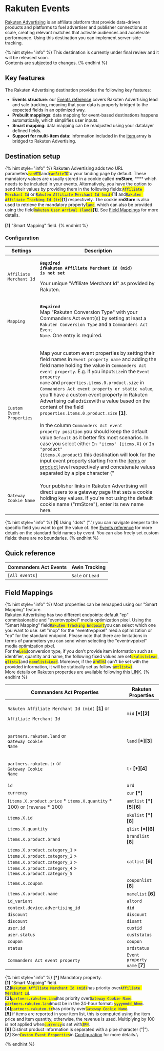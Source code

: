 # Rakuten Events

[Rakuten Advertising](https://rakutenadvertising.com/) is an affiliate platform that provide data-driven products and platforms to fuel advertiser and publisher connections at scale, creating relevant matches that activate audiences and accelerate performance. Using this destination you can implement server-side tracking.

{% hint style="info" %}
This destination is currently under final review and it will be released soon.\
Contents are subjected to changes.
{% endhint %}

## Key features

The Rakuten Advertising destination provides the following key features:

* **Events structure**: our [Events reference](https://community.commandersact.com/platform-x/developers/tracking/events-reference) covers Rakuten Advertising lead and sale tracking, meaning that your data is properly bridged to the expected fields in an optimized way.
* **Prebuilt mappings**: data mapping for event-based destinations happens automatically, which simplifies user inputs.
* **Smart mapping**: data mapping can be readjusted using your datalayer defined fields.
* **Support for multi-item data**: information included in the [item ](https://community.commandersact.com/platform-x/developers/tracking/events-reference#item)array is bridged to Rakuten Advertising.

## Destination setup

{% hint style="info" %}
Rakuten Advertising adds two URL parameters<mark style="color:blue;">`ranMID`</mark>and<mark style="color:blue;">`ranSiteID`</mark>to your landing page by default. These mandatory values are usually stored in a cookie called **rmStore**, **** which needs to be included in your events. Alternatively, you have the option to send their values by providing them in the following fields:<mark style="color:blue;">`Affiliate Merchant Id`</mark> or <mark style="color:blue;">`Rakuten Affiliate Merchant Id (mid)`</mark>**\[1]** and<mark style="color:blue;">`Rakuten Affiliate Tracking Id (tr)`</mark>**\[1]** respectively. The cookie **rmStore** is also used to retrieve the mandatory property<mark style="color:blue;">`land`</mark>, which can also be provided using the field<mark style="color:blue;">`Rakuten User Arrival (land)`</mark>**\[1]**. See [Field Mappings](rakuten-events.md#field-mappings) for more details.\
\
**\[1]** "Smart Mapping" field.
{% endhint %}

### Configuration

| Settings                  | Description                                                                                                                                                                                                                                                                                                                                                                                                                                                                                                                                                                                                                                                                                                                                                                                                                                                                                                                                                                                                                                                                                                                                                                                                                                                                                                                                                                                                                                   |
| ------------------------- | --------------------------------------------------------------------------------------------------------------------------------------------------------------------------------------------------------------------------------------------------------------------------------------------------------------------------------------------------------------------------------------------------------------------------------------------------------------------------------------------------------------------------------------------------------------------------------------------------------------------------------------------------------------------------------------------------------------------------------------------------------------------------------------------------------------------------------------------------------------------------------------------------------------------------------------------------------------------------------------------------------------------------------------------------------------------------------------------------------------------------------------------------------------------------------------------------------------------------------------------------------------------------------------------------------------------------------------------------------------------------------------------------------------------------------------------- |
| `Affiliate Merchant Id`   | <p><em><strong><code>Required if</code></strong></em><strong><code>Rakuten Affiliate Merchant Id (mid) is not set</code></strong></p><p>Your unique "Affiliate Merchant Id" as provided by Rakuten.</p>                                                                                                                                                                                                                                                                                                                                                                                                                                                                                                                                                                                                                                                                                                                                                                                                                                                                                                                                                                                                                                                                                                                                                                                                                                       |
| `Mapping`                 | <p><em><strong><code>Required</code></strong></em><br>Map "Rakuten Conversion Type" with your Commanders Act event(s) by setting at least a <code>Rakuten Conversion Type</code> and a <code>Commanders Act Event Name</code>. One entry is required.</p>                                                                                                                                                                                                                                                                                                                                                                                                                                                                                                                                                                                                                                                                                                                                                                                                                                                                                                                                                                                                                                                                                                                                                                                     |
| `Custom Event Properties` | <p>Map your custom event properties by setting their field names in <code>Event property name</code> and adding the field name holding the value <strong></strong> in <code>Commanders Act event property</code>. E.g. if you input<code>size</code>in the <code>Event property name</code> and <code>properties.items.0.product.size</code> in <code>Commanders Act event property or static value</code>, you'll have a custom event property in Rakuten Advertising called<code>size</code>with a value based on the content of the field <code>properties.items.0.product.size</code> <strong>[1]</strong>.<br><br>In the column <code>Commanders Act event property position</code> you should keep the default value <code>Default</code> as it better fits most  scenarios. In case you select either <code>In "items" {items.X}</code> or <code>In "product" {items.X.product}</code> this destination will look for the input event property starting from the <a href="https://community.commandersact.com/platform-x/developers/tracking/events-reference#item">items </a>or <a href="https://community.commandersact.com/platform-x/developers/tracking/events-reference#product">product </a>level respectively and concatenate values separated by a pipe character ("|"). In this scenario, the property name used will be the one set in the <code>Event property name</code> plus the string "list" appended in the end.</p> |
| `Gateway Cookie Name`     | Your publisher links in Rakuten Advertising will direct users to a gateway page that sets a cookie holding key values. If you're not using the default cookie name ("rmStore"), enter its new name here.                                                                                                                                                                                                                                                                                                                                                                                                                                                                                                                                                                                                                                                                                                                                                                                                                                                                                                                                                                                                                                                                                                                                                                                                                                      |

{% hint style="info" %}
**\[1]** Using "dots" (".") you can navigate deeper to the specific field you want to get the value of. See [Events reference](https://community.commandersact.com/platform-x/developers/tracking/events-reference) for more details on the standard field names by event. You can also freely set custom fields: there are no boundaries.
{% endhint %}

## Quick reference

| Commanders Act Events | Awin Tracking    |
| --------------------- | ---------------- |
| `[All events]`        | `Sale` or `Lead` |

## Field Mappings

{% hint style="info" %}
Most properties can be remapped using our "Smart Mapping" feature.\
Rakuten Advertising has two different endpoints: default "ep" commissionable and "eventnvppixel" media optimization pixel. Using the "Smart Mapping" field<mark style="color:blue;">`Rakuten Tracking Endpoint`</mark>you can select which one you want to use: set "mop" for the "eventnvppixel" media optimization or "ep" for the standard endpoint. Please note that there are limitations in terms of parameters you can send when selecting the "eventnvppixel" media optimization pixel.\
For the<mark style="color:blue;">`Lead`</mark>conversion type, if you don't provide item information such as identifier, quantity and name, the following fixed values are set<mark style="color:blue;">`skulist=Lead`</mark>, <mark style="color:blue;">`qlist=1`</mark>and <mark style="color:blue;">`namelist=Lead`</mark>. Moreover, if the <mark style="color:blue;">amtlist</mark> can't be set with the provided information, it will be statically set as follow:<mark style="color:blue;">`amtlist=1`</mark>.\
More details on Rakuten properties are available following this [LINK](https://app.gitbook.com/s/q2BALWiX1rzvRB6Gc2Sm/the-ten-x).
{% endhint %}

| Commanders Act Properties                                                                                                                                | Rakuten Properties             |
| -------------------------------------------------------------------------------------------------------------------------------------------------------- | ------------------------------ |
| <p><code>Rakuten Affiliate Merchant Id (mid)</code> <strong>[1]</strong> or</p><p><code>Affiliate Merchant Id</code> </p>                                | `mid` **\[\*]\[2]**            |
| <p><code>partners.rakuten.land</code> or<br><code>Gateway Cookie Name</code></p>                                                                         | `land` **\[\*]\[3]**           |
| <p><code>partners.rakuten.tr</code> or<br><code>Gateway Cookie Name</code></p>                                                                           | `tr` **\[\*]\[4]**             |
| `id`                                                                                                                                                     | `ord`                          |
| `currency`                                                                                                                                               | `cur` **\[\*]**                |
| (`items.X.product.price` \* `items.X.quantity` \* 100) or (`revenue` \* 100)                                                                             | `amtlist` **\[\*]\[5]\[6]**    |
| `items.X.id`                                                                                                                                             | `skulist` **\[\*]\[6]**        |
| `items.X.quantity`                                                                                                                                       | `qlist` **\[\*]\[6]**          |
| `items.X.product.brand`                                                                                                                                  | `brandlist` **\[6]**           |
| `items.X.product.category_1` > `items.X.product.category_2` > `items.X.product.category_3` > `items.X.product.category_4` > `items.X.product.category_5` | `catlist` **\[6]**             |
| `items.X.coupon`                                                                                                                                         | `couponlist` **\[6]**          |
| `items.X.product.name`                                                                                                                                   | `namelist` **\[6]**            |
| `id_variant`                                                                                                                                             | `altord`                       |
| `context.device.advertising_id`                                                                                                                          | `did`                          |
| `discount`                                                                                                                                               | `discount`                     |
| `discount`                                                                                                                                               | `disamt`                       |
| `user.id`                                                                                                                                                | `custid`                       |
| `user.status`                                                                                                                                            | `custstatus`                   |
| `coupon`                                                                                                                                                 | `coupon`                       |
| `status`                                                                                                                                                 | `ordstatus`                    |
| `Commanders Act event property`                                                                                                                          | `Event property name` **\[7]** |

{% hint style="info" %}
**\[\*]** Mandatory property.\
**\[1]** "Smart Mapping" field.\
**\[2]**<mark style="color:blue;">`Rakuten Affiliate Merchant Id (mid)`</mark>has priority over<mark style="color:blue;">`Affiliate Merchant Id`</mark>.\
**\[3]**<mark style="color:blue;">`partners.rakuten.land`</mark>has priority over<mark style="color:blue;">`Gateway Cookie Name`</mark>.\
<mark style="color:blue;">`partners.rakuten.land`</mark>must be in the 24-hour format: <mark style="color:blue;">`yyyymmdd_hhmm`</mark>.\
**\[4]**<mark style="color:blue;">`partners.rakuten.tr`</mark>has priority over<mark style="color:blue;">`Gateway Cookie Name`</mark>.\
**\[5]** if items are reported in your item list, this is computed using the item price and item quantity, otherwise, the revenue is used. Multiplying by 100 is not applied when<mark style="color:blue;">`currency`</mark>is set with<mark style="color:blue;">`JPN`</mark>.\
**\[6]** Distinct product information is separated with a pipe character ("|").\
**\[7]** See<mark style="color:blue;">`Custom Event Properties`</mark>in [Configuration](rakuten-events.md#configuration) for more details.\

{% endhint %}

